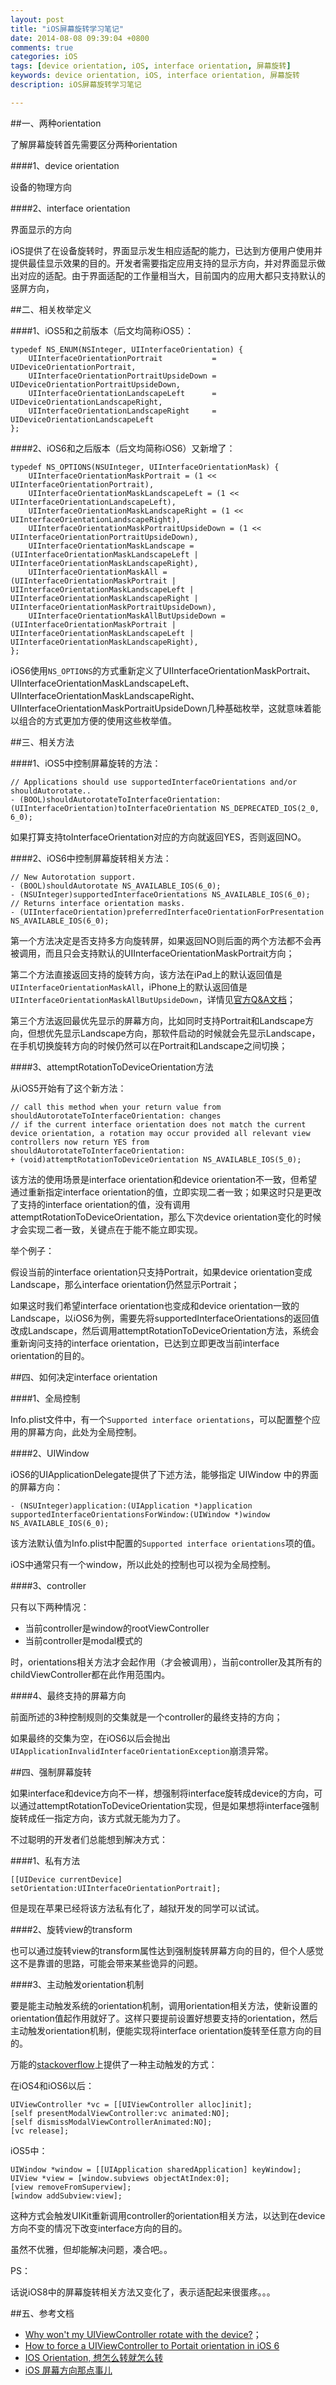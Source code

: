 ```yaml
---
layout: post
title: "iOS屏幕旋转学习笔记"
date: 2014-08-08 09:39:04 +0800
comments: true
categories: iOS
tags: [device orientation, iOS, interface orientation, 屏幕旋转]
keywords: device orientation, iOS, interface orientation, 屏幕旋转
description: iOS屏幕旋转学习笔记

---
```



##一、两种orientation

了解屏幕旋转首先需要区分两种orientation

####1、device orientation

设备的物理方向

####2、interface orientation

界面显示的方向

iOS提供了在设备旋转时，界面显示发生相应适配的能力，已达到方便用户使用并提供最佳显示效果的目的。开发者需要指定应用支持的显示方向，并对界面显示做出对应的适配。由于界面适配的工作量相当大，目前国内的应用大都只支持默认的竖屏方向，

<!-- more -->

##二、相关枚举定义
 
####1、iOS5和之前版本（后文均简称iOS5）：

```
typedef NS_ENUM(NSInteger, UIInterfaceOrientation) {
    UIInterfaceOrientationPortrait           = UIDeviceOrientationPortrait,
    UIInterfaceOrientationPortraitUpsideDown = UIDeviceOrientationPortraitUpsideDown,
    UIInterfaceOrientationLandscapeLeft      = UIDeviceOrientationLandscapeRight,
    UIInterfaceOrientationLandscapeRight     = UIDeviceOrientationLandscapeLeft
};
```

####2、iOS6和之后版本（后文均简称iOS6）又新增了：

```
typedef NS_OPTIONS(NSUInteger, UIInterfaceOrientationMask) {
    UIInterfaceOrientationMaskPortrait = (1 << UIInterfaceOrientationPortrait),
    UIInterfaceOrientationMaskLandscapeLeft = (1 << UIInterfaceOrientationLandscapeLeft),
    UIInterfaceOrientationMaskLandscapeRight = (1 << UIInterfaceOrientationLandscapeRight),
    UIInterfaceOrientationMaskPortraitUpsideDown = (1 << UIInterfaceOrientationPortraitUpsideDown),
    UIInterfaceOrientationMaskLandscape = (UIInterfaceOrientationMaskLandscapeLeft | UIInterfaceOrientationMaskLandscapeRight),
    UIInterfaceOrientationMaskAll = (UIInterfaceOrientationMaskPortrait | UIInterfaceOrientationMaskLandscapeLeft | UIInterfaceOrientationMaskLandscapeRight | UIInterfaceOrientationMaskPortraitUpsideDown),
    UIInterfaceOrientationMaskAllButUpsideDown = (UIInterfaceOrientationMaskPortrait | UIInterfaceOrientationMaskLandscapeLeft | UIInterfaceOrientationMaskLandscapeRight),
};
```


iOS6使用`NS_OPTIONS`的方式重新定义了UIInterfaceOrientationMaskPortrait、UIInterfaceOrientationMaskLandscapeLeft、UIInterfaceOrientationMaskLandscapeRight、UIInterfaceOrientationMaskPortraitUpsideDown几种基础枚举，这就意味着能以组合的方式更加方便的使用这些枚举值。

##三、相关方法

####1、iOS5中控制屏幕旋转的方法：

```
// Applications should use supportedInterfaceOrientations and/or shouldAutorotate..
- (BOOL)shouldAutorotateToInterfaceOrientation:(UIInterfaceOrientation)toInterfaceOrientation NS_DEPRECATED_IOS(2_0, 6_0);
```
如果打算支持toInterfaceOrientation对应的方向就返回YES，否则返回NO。


####2、iOS6中控制屏幕旋转相关方法：

```
// New Autorotation support.
- (BOOL)shouldAutorotate NS_AVAILABLE_IOS(6_0);
- (NSUInteger)supportedInterfaceOrientations NS_AVAILABLE_IOS(6_0);
// Returns interface orientation masks.
- (UIInterfaceOrientation)preferredInterfaceOrientationForPresentation NS_AVAILABLE_IOS(6_0);

```

第一个方法决定是否支持多方向旋转屏，如果返回NO则后面的两个方法都不会再被调用，而且只会支持默认的UIInterfaceOrientationMaskPortrait方向；

第二个方法直接返回支持的旋转方向，该方法在iPad上的默认返回值是`UIInterfaceOrientationMaskAll`，iPhone上的默认返回值是`UIInterfaceOrientationMaskAllButUpsideDown`，详情见[官方Q&A文档](https://developer.apple.com/library/ios/qa/qa1688/_index.html)；

第三个方法返回最优先显示的屏幕方向，比如同时支持Portrait和Landscape方向，但想优先显示Landscape方向，那软件启动的时候就会先显示Landscape，在手机切换旋转方向的时候仍然可以在Portrait和Landscape之间切换；


####3、attemptRotationToDeviceOrientation方法

从iOS5开始有了这个新方法：

```
// call this method when your return value from shouldAutorotateToInterfaceOrientation: changes
// if the current interface orientation does not match the current device orientation, a rotation may occur provided all relevant view controllers now return YES from shouldAutorotateToInterfaceOrientation:
+ (void)attemptRotationToDeviceOrientation NS_AVAILABLE_IOS(5_0);
```

该方法的使用场景是interface orientation和device orientation不一致，但希望通过重新指定interface orientation的值，立即实现二者一致；如果这时只是更改了支持的interface orientation的值，没有调用attemptRotationToDeviceOrientation，那么下次device orientation变化的时候才会实现二者一致，关键点在于能不能立即实现。

举个例子：

假设当前的interface orientation只支持Portrait，如果device orientation变成Landscape，那么interface orientation仍然显示Portrait；

如果这时我们希望interface orientation也变成和device orientation一致的Landscape，以iOS6为例，需要先将supportedInterfaceOrientations的返回值改成Landscape，然后调用attemptRotationToDeviceOrientation方法，系统会重新询问支持的interface orientation，已达到立即更改当前interface orientation的目的。


##四、如何决定interface orientation

####1、全局控制

Info.plist文件中，有一个`Supported interface orientations`，可以配置整个应用的屏幕方向，此处为全局控制。


####2、UIWindow

iOS6的UIApplicationDelegate提供了下述方法，能够指定 UIWindow 中的界面的屏幕方向：

```
- (NSUInteger)application:(UIApplication *)application supportedInterfaceOrientationsForWindow:(UIWindow *)window  NS_AVAILABLE_IOS(6_0);
```
该方法默认值为Info.plist中配置的`Supported interface orientations`项的值。

iOS中通常只有一个window，所以此处的控制也可以视为全局控制。

####3、controller

只有以下两种情况：

* 当前controller是window的rootViewController
* 当前controller是modal模式的

时，orientations相关方法才会起作用（才会被调用），当前controller及其所有的childViewController都在此作用范围内。

####4、最终支持的屏幕方向

前面所述的3种控制规则的交集就是一个controller的最终支持的方向；

如果最终的交集为空，在iOS6以后会抛出`UIApplicationInvalidInterfaceOrientationException`崩溃异常。


##四、强制屏幕旋转

如果interface和device方向不一样，想强制将interface旋转成device的方向，可以通过attemptRotationToDeviceOrientation实现，但是如果想将interface强制旋转成任一指定方向，该方式就无能为力了。

不过聪明的开发者们总能想到解决方式：

####1、私有方法

```
[[UIDevice currentDevice] setOrientation:UIInterfaceOrientationPortrait];
```
但是现在苹果已经将该方法私有化了，越狱开发的同学可以试试。


####2、旋转view的transform

也可以通过旋转view的transform属性达到强制旋转屏幕方向的目的，但个人感觉这不是靠谱的思路，可能会带来某些诡异的问题。


####3、主动触发orientation机制


要是能主动触发系统的orientation机制，调用orientation相关方法，使新设置的orientation值起作用就好了。这样只要提前设置好想要支持的orientation，然后主动触发orientation机制，便能实现将interface orientation旋转至任意方向的目的。

万能的[stackoverflow](http://stackoverflow.com/a/14445888/2293677)上提供了一种主动触发的方式：

在iOS4和iOS6以后：

```
UIViewController *vc = [[UIViewController alloc]init];
[self presentModalViewController:vc animated:NO];
[self dismissModalViewControllerAnimated:NO];
[vc release];
```

iOS5中：

```
UIWindow *window = [[UIApplication sharedApplication] keyWindow];
UIView *view = [window.subviews objectAtIndex:0];
[view removeFromSuperview];
[window addSubview:view];
```
这种方式会触发UIKit重新调用controller的orientation相关方法，以达到在device方向不变的情况下改变interface方向的目的。

虽然不优雅，但却能解决问题，凑合吧。。


PS：

话说iOS8中的屏幕旋转相关方法又变化了，表示适配起来很蛋疼。。。


##五、参考文档

* [Why won't my UIViewController rotate with the device?](https://developer.apple.com/library/ios/qa/qa1688/_index.html)；
* [How to force a UIViewController to Portait orientation in iOS 6](http://stackoverflow.com/a/14445888/2293677)
* [IOS Orientation, 想怎么转就怎么转](http://www.cnblogs.com/jhzhu/p/3480885.html)
* [iOS 屏幕方向那点事儿](http://zhenby.com/blog/2013/08/20/talk-ios-orientation/)
